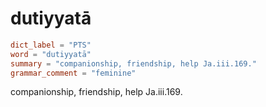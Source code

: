 # dutiyyatā

``` toml
dict_label = "PTS"
word = "dutiyyatā"
summary = "companionship, friendship, help Ja.iii.169."
grammar_comment = "feminine"
```

companionship, friendship, help Ja.iii.169.

